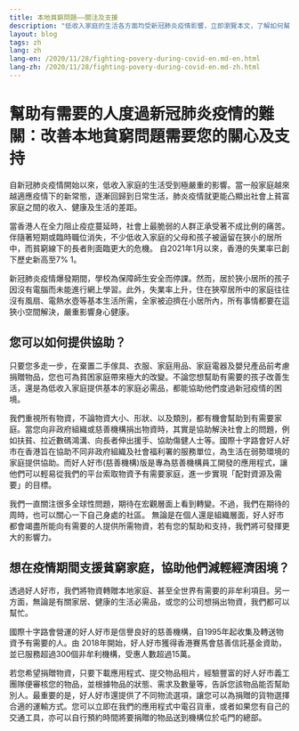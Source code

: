 ```yaml
---
title: 本地貧窮問題——關注及支援
description: "低收入家庭的生活各方面均受新冠肺炎疫情影響，立即瀏覽本文，了解如何幫助他們！"
layout: blog
tags: zh
lang: zh
lang-en: /2020/11/28/fighting-povery-during-covid-en.md-en.html
lang-zh: /2020/11/28/fighting-povery-during-covid-en.md-zh.html
---
```


# 幫助有需要的人度過新冠肺炎疫情的難關：改善本地貧窮問題需要您的關心及支持

自新冠肺炎疫情開始以來，低收入家庭的生活受到極嚴重的影響。當一般家庭越來越適應疫情下的新常態，逐漸回歸到日常生活，肺炎疫情就更能凸顯出社會上貧富家庭之間的收入、健康及生活的差距。

當香港人在全力阻止疫症蔓延時，社會上最脆弱的人群正承受著不成比例的痛苦。伴隨著短期或臨時職位消失，不少低收入家庭的父母和孩子被逼留在狹小的居所中，而貧窮線下的長者則面臨更大的危機。 自2021年1月以來，香港的失業率已創下歷史新高至7% 1。

新冠肺炎疫情爆發期間，學校為保障師生安全而停課。然而，居於狹小居所的孩子因沒有電腦而未能進行網上學習。此外，失業率上升，住在狹窄居所中的家庭往往沒有風扇、電熱水壺等基本生活所需，全家被迫擠在小居所內，所有事情都要在這狹小空間解決，嚴重影響身心健康。

## 您可以如何提供協助？

只要您多走一步，在棄置二手傢具、衣服、家庭用品、家庭電器及嬰兒產品前考慮捐贈物品，您也可為貧困家庭帶來極大的改變。不論您想幫助有需要的孩子改善生活，還是為低收入家庭提供基本的家庭必需品，都能協助他們度過新冠疫情的困境。

我們重視所有物資，不論物資大小、形狀、以及類別，都有機會幫助到有需要家庭。當您向非政府組織或慈善機構捐出物資時，其實是協助解決社會上的問題，例如扶貧、拉近數碼鴻溝、向長者伸出援手、協助傷健人士等。國際十字路會好人好市在香港旨在協助不同非政府組織及社會福利署的服務單位，為生活在弱勢環境的家庭提供協助。而好人好市(慈善機構)版是專為慈善機構員工開發的應用程式，讓他們可以輕易從我們的平台索取物資予有需要家庭，進一步實現「配對資源及需要」的目標。

我們一直關注很多全球性問題，期待在宏觀層面上看到轉變。不過，我們在期待的周時，也可以關心一下自己身處的社區。 無論是在個人還是組織層面，好人好市都會竭盡所能向有需要的人提供所需物資，若有您的幫助和支持，我們將可發揮更大的影響力。

## 想在疫情期間支援貧窮家庭，協助他們減輕經濟困境？

透過好人好市，我們將物資轉贈本地家庭、甚至全世界有需要的非牟利項目。另一方面，無論是有關家居、健康的生活必需品，或您的公司想捐出物資，我們都可以幫忙。

國際十字路會營運的好人好市是信譽良好的慈善機構，自1995年起收集及轉送物資予有需要的人。由 2018年開始，好人好市獲得香港賽馬會慈善信託基金資助，並已服務超過300個非牟利機構，受惠人數超過15萬。

若您希望捐贈物資，只要下載應用程式、提交物品相片，經驗豐富的好人好市義工團隊便審核您的物品，並根據物品的狀態、需求及數量等，告訴您該物品能否幫助別人。最重要的是，好人好市還提供了不同物流選項，讓您可以為捐贈的貨物選擇合適的運輸方式。您可以立即在我們的應用程式中電召貨車，或者如果您有自己的交通工具，亦可以自行預約時間將要捐贈的物品送到機構位於屯門的總部。
